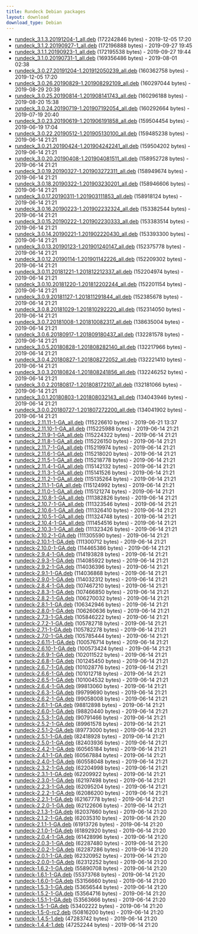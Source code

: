 ```yaml
---
title: Rundeck Debian packages
layout: download
download_type: Debian
---
```

* [rundeck_3.1.3.20191204-1_all.deb](https://download.rundeck.org/deb/rundeck_3.1.3.20191204-1_all.deb) (172242846 bytes) - 2019-12-05 17:20
* [rundeck_3.1.2.20190927-1_all.deb](https://download.rundeck.org/deb/rundeck_3.1.2.20190927-1_all.deb) (172196888 bytes) - 2019-09-27 19:45
* [rundeck_3.1.1.20190923-1_all.deb](https://download.rundeck.org/deb/rundeck_3.1.1.20190923-1_all.deb) (172195538 bytes) - 2019-09-27 19:44
* [rundeck_3.1.0.20190731-1_all.deb](https://download.rundeck.org/deb/rundeck_3.1.0.20190731-1_all.deb) (169356486 bytes) - 2019-08-01 02:38
* [rundeck_3.0.27.20191204-1.201912050239_all.deb](https://download.rundeck.org/deb/rundeck_3.0.27.20191204-1.201912050239_all.deb) (160362758 bytes) - 2019-12-05 17:20
* [rundeck_3.0.26.20190829-1.201908292109_all.deb](https://download.rundeck.org/deb/rundeck_3.0.26.20190829-1.201908292109_all.deb) (160297044 bytes) - 2019-08-29 20:39
* [rundeck_3.0.25.20190814-1.201908141743_all.deb](https://download.rundeck.org/deb/rundeck_3.0.25.20190814-1.201908141743_all.deb) (160296188 bytes) - 2019-08-20 15:38
* [rundeck_3.0.24.20190719-1.201907192054_all.deb](https://download.rundeck.org/deb/rundeck_3.0.24.20190719-1.201907192054_all.deb) (160292664 bytes) - 2019-07-19 20:40
* [rundeck_3.0.23.20190619-1.201906191858_all.deb](https://download.rundeck.org/deb/rundeck_3.0.23.20190619-1.201906191858_all.deb) (159504454 bytes) - 2019-06-19 17:04
* [rundeck_3.0.22.20190512-1.201905130100_all.deb](https://download.rundeck.org/deb/rundeck_3.0.22.20190512-1.201905130100_all.deb) (159485238 bytes) - 2019-06-14 21:21
* [rundeck_3.0.21.20190424-1.201904242241_all.deb](https://download.rundeck.org/deb/rundeck_3.0.21.20190424-1.201904242241_all.deb) (159504202 bytes) - 2019-06-14 21:21
* [rundeck_3.0.20.20190408-1.201904081511_all.deb](https://download.rundeck.org/deb/rundeck_3.0.20.20190408-1.201904081511_all.deb) (158952728 bytes) - 2019-06-14 21:21
* [rundeck_3.0.19.20190327-1.201903272311_all.deb](https://download.rundeck.org/deb/rundeck_3.0.19.20190327-1.201903272311_all.deb) (158949674 bytes) - 2019-06-14 21:21
* [rundeck_3.0.18.20190322-1.201903230201_all.deb](https://download.rundeck.org/deb/rundeck_3.0.18.20190322-1.201903230201_all.deb) (158946606 bytes) - 2019-06-14 21:21
* [rundeck_3.0.17.20190311-1.201903111853_all.deb](https://download.rundeck.org/deb/rundeck_3.0.17.20190311-1.201903111853_all.deb) (158918124 bytes) - 2019-06-14 21:21
* [rundeck_3.0.16.20190223-1.201902232324_all.deb](https://download.rundeck.org/deb/rundeck_3.0.16.20190223-1.201902232324_all.deb) (153382544 bytes) - 2019-06-14 21:21
* [rundeck_3.0.15.20190222-1.201902230333_all.deb](https://download.rundeck.org/deb/rundeck_3.0.15.20190222-1.201902230333_all.deb) (153383514 bytes) - 2019-06-14 21:21
* [rundeck_3.0.14.20190221-1.201902220430_all.deb](https://download.rundeck.org/deb/rundeck_3.0.14.20190221-1.201902220430_all.deb) (153393300 bytes) - 2019-06-14 21:21
* [rundeck_3.0.13.20190123-1.201901240147_all.deb](https://download.rundeck.org/deb/rundeck_3.0.13.20190123-1.201901240147_all.deb) (152375778 bytes) - 2019-06-14 21:21
* [rundeck_3.0.12.20190114-1.201901142226_all.deb](https://download.rundeck.org/deb/rundeck_3.0.12.20190114-1.201901142226_all.deb) (152209302 bytes) - 2019-06-14 21:21
* [rundeck_3.0.11.20181221-1.201812212337_all.deb](https://download.rundeck.org/deb/rundeck_3.0.11.20181221-1.201812212337_all.deb) (152204974 bytes) - 2019-06-14 21:21
* [rundeck_3.0.10.20181220-1.201812202244_all.deb](https://download.rundeck.org/deb/rundeck_3.0.10.20181220-1.201812202244_all.deb) (152201154 bytes) - 2019-06-14 21:21
* [rundeck_3.0.9.20181127-1.201811291844_all.deb](https://download.rundeck.org/deb/rundeck_3.0.9.20181127-1.201811291844_all.deb) (152385678 bytes) - 2019-06-14 21:21
* [rundeck_3.0.8.20181029-1.201810292220_all.deb](https://download.rundeck.org/deb/rundeck_3.0.8.20181029-1.201810292220_all.deb) (152314050 bytes) - 2019-06-14 21:21
* [rundeck_3.0.7.20181008-1.201810082317_all.deb](https://download.rundeck.org/deb/rundeck_3.0.7.20181008-1.201810082317_all.deb) (138635004 bytes) - 2019-06-14 21:21
* [rundeck_3.0.6.20180917-1.201809180437_all.deb](https://download.rundeck.org/deb/rundeck_3.0.6.20180917-1.201809180437_all.deb) (132281578 bytes) - 2019-06-14 21:21
* [rundeck_3.0.5.20180828-1.201808282140_all.deb](https://download.rundeck.org/deb/rundeck_3.0.5.20180828-1.201808282140_all.deb) (132217966 bytes) - 2019-06-14 21:21
* [rundeck_3.0.4.20180827-1.201808272052_all.deb](https://download.rundeck.org/deb/rundeck_3.0.4.20180827-1.201808272052_all.deb) (132221410 bytes) - 2019-06-14 21:21
* [rundeck_3.0.3.20180824-1.201808241856_all.deb](https://download.rundeck.org/deb/rundeck_3.0.3.20180824-1.201808241856_all.deb) (132246252 bytes) - 2019-06-14 21:21
* [rundeck_3.0.2.20180817-1.201808172107_all.deb](https://download.rundeck.org/deb/rundeck_3.0.2.20180817-1.201808172107_all.deb) (132181066 bytes) - 2019-06-14 21:21
* [rundeck_3.0.1.20180803-1.201808032143_all.deb](https://download.rundeck.org/deb/rundeck_3.0.1.20180803-1.201808032143_all.deb) (134043946 bytes) - 2019-06-14 21:21
* [rundeck_3.0.0.20180727-1.201807272200_all.deb](https://download.rundeck.org/deb/rundeck_3.0.0.20180727-1.201807272200_all.deb) (134041902 bytes) - 2019-06-14 21:21
* [rundeck_2.11.11-1-GA_all.deb](https://download.rundeck.org/deb/rundeck_2.11.11-1-GA_all.deb) (115226610 bytes) - 2019-06-21 13:37
* [rundeck_2.11.10-1-GA_all.deb](https://download.rundeck.org/deb/rundeck_2.11.10-1-GA_all.deb) (115225988 bytes) - 2019-06-14 21:21
* [rundeck_2.11.9-1-GA_all.deb](https://download.rundeck.org/deb/rundeck_2.11.9-1-GA_all.deb) (115224322 bytes) - 2019-06-14 21:21
* [rundeck_2.11.8-1-GA_all.deb](https://download.rundeck.org/deb/rundeck_2.11.8-1-GA_all.deb) (115226150 bytes) - 2019-06-14 21:21
* [rundeck_2.11.7-1-GA_all.deb](https://download.rundeck.org/deb/rundeck_2.11.7-1-GA_all.deb) (115219974 bytes) - 2019-06-14 21:21
* [rundeck_2.11.6-1-GA_all.deb](https://download.rundeck.org/deb/rundeck_2.11.6-1-GA_all.deb) (115218020 bytes) - 2019-06-14 21:21
* [rundeck_2.11.5-1-GA_all.deb](https://download.rundeck.org/deb/rundeck_2.11.5-1-GA_all.deb) (115218778 bytes) - 2019-06-14 21:21
* [rundeck_2.11.4-1-GA_all.deb](https://download.rundeck.org/deb/rundeck_2.11.4-1-GA_all.deb) (115142132 bytes) - 2019-06-14 21:21
* [rundeck_2.11.3-1-GA_all.deb](https://download.rundeck.org/deb/rundeck_2.11.3-1-GA_all.deb) (115141526 bytes) - 2019-06-14 21:21
* [rundeck_2.11.2-1-GA_all.deb](https://download.rundeck.org/deb/rundeck_2.11.2-1-GA_all.deb) (115135264 bytes) - 2019-06-14 21:21
* [rundeck_2.11.1-1-GA_all.deb](https://download.rundeck.org/deb/rundeck_2.11.1-1-GA_all.deb) (115124992 bytes) - 2019-06-14 21:21
* [rundeck_2.11.0-1-GA_all.deb](https://download.rundeck.org/deb/rundeck_2.11.0-1-GA_all.deb) (115121274 bytes) - 2019-06-14 21:21
* [rundeck_2.10.8-1-GA_all.deb](https://download.rundeck.org/deb/rundeck_2.10.8-1-GA_all.deb) (111382826 bytes) - 2019-06-14 21:21
* [rundeck_2.10.7-1-GA_all.deb](https://download.rundeck.org/deb/rundeck_2.10.7-1-GA_all.deb) (111323546 bytes) - 2019-06-14 21:21
* [rundeck_2.10.6-1-GA_all.deb](https://download.rundeck.org/deb/rundeck_2.10.6-1-GA_all.deb) (111326410 bytes) - 2019-06-14 21:21
* [rundeck_2.10.5-1-GA_all.deb](https://download.rundeck.org/deb/rundeck_2.10.5-1-GA_all.deb) (111324748 bytes) - 2019-06-14 21:21
* [rundeck_2.10.4-1-GA_all.deb](https://download.rundeck.org/deb/rundeck_2.10.4-1-GA_all.deb) (111454516 bytes) - 2019-06-14 21:21
* [rundeck_2.10.3-1-GA_all.deb](https://download.rundeck.org/deb/rundeck_2.10.3-1-GA_all.deb) (111323426 bytes) - 2019-06-14 21:21
* [rundeck-2.10.2-1-GA.deb](https://download.rundeck.org/deb/rundeck-2.10.2-1-GA.deb) (111305590 bytes) - 2019-06-14 21:21
* [rundeck-2.10.1-1-GA.deb](https://download.rundeck.org/deb/rundeck-2.10.1-1-GA.deb) (111300712 bytes) - 2019-06-14 21:21
* [rundeck-2.10.0-1-GA.deb](https://download.rundeck.org/deb/rundeck-2.10.0-1-GA.deb) (114465386 bytes) - 2019-06-14 21:21
* [rundeck-2.9.4-1-GA.deb](https://download.rundeck.org/deb/rundeck-2.9.4-1-GA.deb) (114193828 bytes) - 2019-06-14 21:21
* [rundeck-2.9.3-1-GA.deb](https://download.rundeck.org/deb/rundeck-2.9.3-1-GA.deb) (114085922 bytes) - 2019-06-14 21:21
* [rundeck-2.9.2-1-GA.deb](https://download.rundeck.org/deb/rundeck-2.9.2-1-GA.deb) (114036396 bytes) - 2019-06-14 21:21
* [rundeck-2.9.1-1-GA.deb](https://download.rundeck.org/deb/rundeck-2.9.1-1-GA.deb) (114036868 bytes) - 2019-06-14 21:21
* [rundeck-2.9.0-1-GA.deb](https://download.rundeck.org/deb/rundeck-2.9.0-1-GA.deb) (114032312 bytes) - 2019-06-14 21:21
* [rundeck-2.8.4-1-GA.deb](https://download.rundeck.org/deb/rundeck-2.8.4-1-GA.deb) (107467210 bytes) - 2019-06-14 21:21
* [rundeck-2.8.3-1-GA.deb](https://download.rundeck.org/deb/rundeck-2.8.3-1-GA.deb) (107466850 bytes) - 2019-06-14 21:21
* [rundeck-2.8.2-1-GA.deb](https://download.rundeck.org/deb/rundeck-2.8.2-1-GA.deb) (106270032 bytes) - 2019-06-14 21:21
* [rundeck-2.8.1-1-GA.deb](https://download.rundeck.org/deb/rundeck-2.8.1-1-GA.deb) (106342946 bytes) - 2019-06-14 21:21
* [rundeck-2.8.0-1-GA.deb](https://download.rundeck.org/deb/rundeck-2.8.0-1-GA.deb) (106260636 bytes) - 2019-06-14 21:21
* [rundeck-2.7.3-1-GA.deb](https://download.rundeck.org/deb/rundeck-2.7.3-1-GA.deb) (105846222 bytes) - 2019-06-14 21:21
* [rundeck-2.7.2-1-GA.deb](https://download.rundeck.org/deb/rundeck-2.7.2-1-GA.deb) (105782718 bytes) - 2019-06-14 21:21
* [rundeck-2.7.1-1-GA.deb](https://download.rundeck.org/deb/rundeck-2.7.1-1-GA.deb) (105782278 bytes) - 2019-06-14 21:21
* [rundeck-2.7.0-1-GA.deb](https://download.rundeck.org/deb/rundeck-2.7.0-1-GA.deb) (105785444 bytes) - 2019-06-14 21:21
* [rundeck-2.6.11-1-GA.deb](https://download.rundeck.org/deb/rundeck-2.6.11-1-GA.deb) (100576714 bytes) - 2019-06-14 21:21
* [rundeck-2.6.10-1-GA.deb](https://download.rundeck.org/deb/rundeck-2.6.10-1-GA.deb) (100573424 bytes) - 2019-06-14 21:21
* [rundeck-2.6.9-1-GA.deb](https://download.rundeck.org/deb/rundeck-2.6.9-1-GA.deb) (102011522 bytes) - 2019-06-14 21:21
* [rundeck-2.6.8-1-GA.deb](https://download.rundeck.org/deb/rundeck-2.6.8-1-GA.deb) (101245450 bytes) - 2019-06-14 21:21
* [rundeck-2.6.7-1-GA.deb](https://download.rundeck.org/deb/rundeck-2.6.7-1-GA.deb) (101028776 bytes) - 2019-06-14 21:21
* [rundeck-2.6.6-1-GA.deb](https://download.rundeck.org/deb/rundeck-2.6.6-1-GA.deb) (101012718 bytes) - 2019-06-14 21:21
* [rundeck-2.6.5-1-GA.deb](https://download.rundeck.org/deb/rundeck-2.6.5-1-GA.deb) (101004532 bytes) - 2019-06-14 21:21
* [rundeck-2.6.4-1-GA.deb](https://download.rundeck.org/deb/rundeck-2.6.4-1-GA.deb) (99813060 bytes) - 2019-06-14 21:21
* [rundeck-2.6.3-1-GA.deb](https://download.rundeck.org/deb/rundeck-2.6.3-1-GA.deb) (99799690 bytes) - 2019-06-14 21:21
* [rundeck-2.6.2-1-GA.deb](https://download.rundeck.org/deb/rundeck-2.6.2-1-GA.deb) (99058008 bytes) - 2019-06-14 21:21
* [rundeck-2.6.1-1-GA.deb](https://download.rundeck.org/deb/rundeck-2.6.1-1-GA.deb) (98812898 bytes) - 2019-06-14 21:21
* [rundeck-2.6.0-1-GA.deb](https://download.rundeck.org/deb/rundeck-2.6.0-1-GA.deb) (98820440 bytes) - 2019-06-14 21:21
* [rundeck-2.5.3-1-GA.deb](https://download.rundeck.org/deb/rundeck-2.5.3-1-GA.deb) (90791466 bytes) - 2019-06-14 21:21
* [rundeck-2.5.2-1-GA.deb](https://download.rundeck.org/deb/rundeck-2.5.2-1-GA.deb) (89961578 bytes) - 2019-06-14 21:21
* [rundeck-2.5.1-2-GA.deb](https://download.rundeck.org/deb/rundeck-2.5.1-2-GA.deb) (89773000 bytes) - 2019-06-14 21:21
* [rundeck-2.5.1-1-GA.deb](https://download.rundeck.org/deb/rundeck-2.5.1-1-GA.deb) (82418928 bytes) - 2019-06-14 21:21
* [rundeck-2.5.0-1-GA.deb](https://download.rundeck.org/deb/rundeck-2.5.0-1-GA.deb) (82403936 bytes) - 2019-06-14 21:21
* [rundeck-2.4.2-1-GA.deb](https://download.rundeck.org/deb/rundeck-2.4.2-1-GA.deb) (60565184 bytes) - 2019-06-14 21:21
* [rundeck-2.4.1-1-GA.deb](https://download.rundeck.org/deb/rundeck-2.4.1-1-GA.deb) (60567884 bytes) - 2019-06-14 21:21
* [rundeck-2.4.0-1-GA.deb](https://download.rundeck.org/deb/rundeck-2.4.0-1-GA.deb) (60558048 bytes) - 2019-06-14 21:21
* [rundeck-2.3.2-1-GA.deb](https://download.rundeck.org/deb/rundeck-2.3.2-1-GA.deb) (62204998 bytes) - 2019-06-14 21:21
* [rundeck-2.3.1-1-GA.deb](https://download.rundeck.org/deb/rundeck-2.3.1-1-GA.deb) (62209922 bytes) - 2019-06-14 21:21
* [rundeck-2.3.0-1-GA.deb](https://download.rundeck.org/deb/rundeck-2.3.0-1-GA.deb) (62197498 bytes) - 2019-06-14 21:21
* [rundeck-2.2.3-1-GA.deb](https://download.rundeck.org/deb/rundeck-2.2.3-1-GA.deb) (62095204 bytes) - 2019-06-14 21:21
* [rundeck-2.2.2-1-GA.deb](https://download.rundeck.org/deb/rundeck-2.2.2-1-GA.deb) (62086200 bytes) - 2019-06-14 21:21
* [rundeck-2.2.1-1-GA.deb](https://download.rundeck.org/deb/rundeck-2.2.1-1-GA.deb) (62167778 bytes) - 2019-06-14 21:21
* [rundeck-2.2.0-1-GA.deb](https://download.rundeck.org/deb/rundeck-2.2.0-1-GA.deb) (62122606 bytes) - 2019-06-14 21:21
* [rundeck-2.1.3-1-GA.deb](https://download.rundeck.org/deb/rundeck-2.1.3-1-GA.deb) (62037660 bytes) - 2019-06-14 21:20
* [rundeck-2.1.2-1-GA.deb](https://download.rundeck.org/deb/rundeck-2.1.2-1-GA.deb) (62035310 bytes) - 2019-06-14 21:20
* [rundeck-2.1.1-1-GA.deb](https://download.rundeck.org/deb/rundeck-2.1.1-1-GA.deb) (61913726 bytes) - 2019-06-14 21:20
* [rundeck-2.1.0-1-GA.deb](https://download.rundeck.org/deb/rundeck-2.1.0-1-GA.deb) (61892920 bytes) - 2019-06-14 21:20
* [rundeck-2.0.4-1-GA.deb](https://download.rundeck.org/deb/rundeck-2.0.4-1-GA.deb) (61428996 bytes) - 2019-06-14 21:20
* [rundeck-2.0.3-1-GA.deb](https://download.rundeck.org/deb/rundeck-2.0.3-1-GA.deb) (62287480 bytes) - 2019-06-14 21:20
* [rundeck-2.0.2-1-GA.deb](https://download.rundeck.org/deb/rundeck-2.0.2-1-GA.deb) (62287286 bytes) - 2019-06-14 21:20
* [rundeck-2.0.1-1-GA.deb](https://download.rundeck.org/deb/rundeck-2.0.1-1-GA.deb) (62320952 bytes) - 2019-06-14 21:20
* [rundeck-2.0.0-1-GA.deb](https://download.rundeck.org/deb/rundeck-2.0.0-1-GA.deb) (62312252 bytes) - 2019-06-14 21:20
* [rundeck-1.6.2-1-GA.deb](https://download.rundeck.org/deb/rundeck-1.6.2-1-GA.deb) (55890708 bytes) - 2019-06-14 21:20
* [rundeck-1.6.1-1-GA.deb](https://download.rundeck.org/deb/rundeck-1.6.1-1-GA.deb) (55373768 bytes) - 2019-06-14 21:20
* [rundeck-1.6.0-1-GA.deb](https://download.rundeck.org/deb/rundeck-1.6.0-1-GA.deb) (53156660 bytes) - 2019-06-14 21:20
* [rundeck-1.5.3-1-GA.deb](https://download.rundeck.org/deb/rundeck-1.5.3-1-GA.deb) (53656544 bytes) - 2019-06-14 21:20
* [rundeck-1.5.2-1-GA.deb](https://download.rundeck.org/deb/rundeck-1.5.2-1-GA.deb) (53564716 bytes) - 2019-06-14 21:20
* [rundeck-1.5.1-1-GA.deb](https://download.rundeck.org/deb/rundeck-1.5.1-1-GA.deb) (53563666 bytes) - 2019-06-14 21:20
* [rundeck-1.5-1-GA.deb](https://download.rundeck.org/deb/rundeck-1.5-1-GA.deb) (53402222 bytes) - 2019-06-14 21:20
* [rundeck-1.5-0-rc2.deb](https://download.rundeck.org/deb/rundeck-1.5-0-rc2.deb) (50816200 bytes) - 2019-06-14 21:20
* [rundeck-1.4.5-1.deb](https://download.rundeck.org/deb/rundeck-1.4.5-1.deb) (47283742 bytes) - 2019-06-14 21:20
* [rundeck-1.4.4-1.deb](https://download.rundeck.org/deb/rundeck-1.4.4-1.deb) (47252244 bytes) - 2019-06-14 21:20
